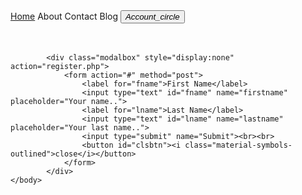 <!DOCTYPE html> 
<html lang="en">
	<head>
		<title>Coffee Mug</title>
		<meta charset="UTF-8">
		<meta name="viewport" content="width=device-width, initial-scale=1.0">
		<link rel="stylesheet" href="https://github.com/NaveenStallioni/PHPlearn/blob/main/Stylesheet.css">
		<link rel="stylesheet" href="https://fonts.googleapis.com/css2?family=Material+Symbols+Outlined:opsz,wght,FILL,GRAD@20..48,100..700,0..1,-50..200" />
		<script src="Javascript.js"></script>
		<script src="https://ajax.googleapis.com/ajax/libs/jquery/3.6.0/jquery.min.js"></script>
		<script src="jquery.js"></script>
	</head>
	<body>
		<div class="header">
			<a class="active" href="">Home</a>
			<a class="">About</a>
			<a class="">Contact</a>
			<a class="">Blog</a>
			<button id="showmodal"><i class="material-symbols-outlined">Account_circle</i></button>
		</div><br><br>
		
			<div class="modalbox" style="display:none" action="register.php">
				<form action="#" method="post">
					<label for="fname">First Name</label>
					<input type="text" id="fname" name="firstname" placeholder="Your name..">
					<label for="lname">Last Name</label>
					<input type="text" id="lname" name="lastname" placeholder="Your last name..">
					<input type="submit" name="Submit"><br><br>
					<button id="clsbtn"><i class="material-symbols-outlined">close</i></button>
				</form>
			</div>
	</body>
</html>
	
